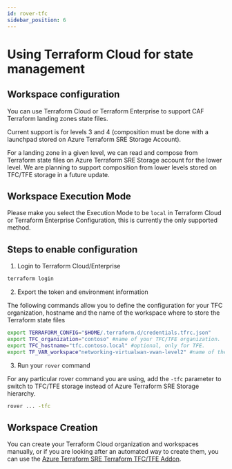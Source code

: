```yaml
---
id: rover-tfc
sidebar_position: 6
---
```


# Using Terraform Cloud for state management

## Workspace configuration

You can use Terraform Cloud or Terraform Enterprise to support CAF Terraform landing zones state files.

Current support is for levels 3 and 4 (composition must be done with a launchpad stored on Azure Terraform SRE Storage Account).

For a landing zone in a given level, we can read and compose from Terraform state files on Azure Terraform SRE Storage account for the lower level. We are planning to support composition from lower levels stored on TFC/TFE storage in a future update.

## Workspace Execution Mode

Please make you select the Execution Mode to be ```local``` in Terraform Cloud or Terraform Enterprise Configuration, this is currently the only supported method.

## Steps to enable configuration

1. Login to Terraform Cloud/Enterprise

```bash
terraform login
```

2. Export the token and environment information

The following commands allow you to define the configuration for your TFC organization, hostname and the name of the workspace where to store the Terraform state files

```bash
export TERRAFORM_CONFIG="$HOME/.terraform.d/credentials.tfrc.json"
export TFC_organization="contoso" #name of your TFC/TFE organization.
export TFC_hostname="tfc.contoso.local" #optional, only for TFE.
export TF_VAR_workspace"networking-virtualwan-vwan-level2" #name of the workspace where to store the state file.
```

3. Run your ```rover``` command

For any particular rover command you are using, add the ```-tfc``` parameter to switch to TFC/TFE storage instead of Azure Terraform SRE Storage hierarchy.

```bash
rover ... -tfc
```

## Workspace Creation

You can create your Terraform Cloud organization and workspaces manually, or if you are looking after an automated way to create them, you can use the [Azure Terraform SRE Terraform TFC/TFE Addon](https://github.com/aztfmod/caf-terraform-landingzones/tree/master/caf_solution/add-ons/terraform_cloud).
